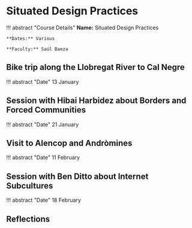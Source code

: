 # Situated Design Practices

!!! abstract "Course Details"
    **Name:** Situated Design Practices 

    **Dates:** Various 

    **Faculty:** Saúl Baeza

## Bike trip along the Llobregat River to Cal Negre

!!! abstract "Date"
    13 January 


## Session with Hibai Harbidez about Borders and Forced Communities

!!! abstract "Date"
    21 January 


## Visit to Alencop and Andròmines

!!! abstract "Date"
    11 February


## Session with Ben Ditto about Internet Subcultures

!!! abstract "Date"
    18 February 


## Reflections 